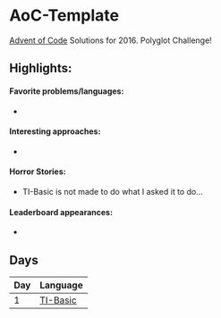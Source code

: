 # AoC-Template
[Advent of Code](https://adventofcode.com) Solutions for 2016. Polyglot Challenge!

## Highlights:

#### Favorite problems/languages:

* 

#### Interesting approaches:

* 

#### Horror Stories:

* TI-Basic is not made to do what I asked it to do...

#### Leaderboard appearances:

* 

## Days
| Day | Language                                           |
| :-- | :------------------------------------------------- |
|   1 | [TI-Basic](https://en.wikipedia.org/wiki/TI-BASIC) |
